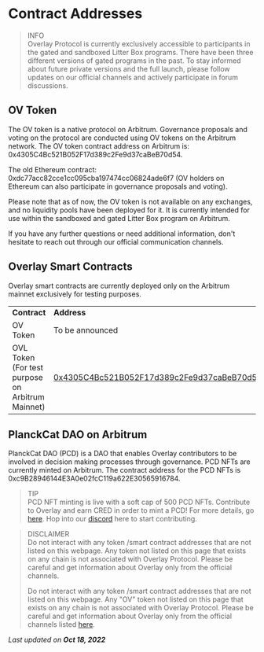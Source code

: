 # Contract Addresses



> INFO     
> Overlay Protocol is currently exclusively accessible to participants in the gated and sandboxed Litter Box programs. There have been three different versions of gated programs in the past. To stay informed about future private versions and the full launch, please follow updates on our official channels and actively participate in forum discussions.




## OV Token

The OV token is a native protocol on Arbitrum. Governance proposals and voting on the protocol are conducted using OV tokens on the Arbitrum network. The OV token contract address on Arbitrum is: 0x4305C4Bc521B052F17d389c2Fe9d37caBeB70d54. 

The old Ethereum contract: 0xdc77acc82cce1cc095cba197474cc06824ade6f7 (OV holders on Ethereum can also participate in governance proposals and voting).

Please note that as of now, the OV token is not available on any exchanges, and no liquidity pools have been deployed for it. It is currently intended for use within the sandboxed and gated Litter Box program on Arbitrum. 

If you have any further questions or need additional information, don't hesitate to reach out through our official communication channels.
 


## Overlay Smart Contracts

Overlay smart contracts are currently deployed only on the Arbitrum mainnet exclusively for testing purposes. 


<table>
  <tr>
   <td><strong>Contract</strong>
   </td>
   <td><strong>Address</strong>
   </td>
  </tr>
  <tr>
   <td>OV Token
   </td>
   <td>To be announced
   </td>
  </tr>
  <tr>
   <td>OVL Token (For test purpose on Arbitrum Mainnet)
   </td>
   <td><a href="https://arbiscan.io/address/0x4305C4Bc521B052F17d389c2Fe9d37caBeB70d54">0x4305C4Bc521B052F17d389c2Fe9d37caBeB70d54</a>
   </td>
  </tr>
</table>



## PlanckCat DAO on Arbitrum

PlanckCat DAO (PCD) is a DAO that enables Overlay contributors to be involved in decision making processes through governance. PCD NFTs are currently minted on Arbitrum. The contract address for the PCD NFTs is 0xc9B28946144E3A0e02fcC119a622E30565916784.



> TIP     
> PCD NFT minting is live with a soft cap of 500 PCD NFTs. Contribute to Overlay and earn CRED in order to mint a PCD! For more details, go [here](https://www.notion.so/PlanckCat-DAO-7a3fe097aa5c4acaac2d89e142467e53). Hop into our [discord](https://discord.com/invite/m2U5vSr4gD) here to start contributing.



> DISCLAIMER    
> Do not interact with any token /smart contract addresses that are not listed on this webpage. Any token not listed on this page that exists on any chain is not associated with Overlay Protocol. Please be careful and get information about Overlay only from the official channels.     
> 
> Do not interact with any token /smart contract addresses that are not listed on this webpage. Any "OV" token not listed on this page that exists on any chain is not associated with Overlay Protocol. Please be careful and get information about Overlay only from the official channels listed [here](https://overlay-docs.vercel.app/Getting%20Started/Communication%20channels).


<p style={{textAlign: 'right'}}>
<em>Last updated on <strong>Oct 18, 2022</strong></em></p>


 
